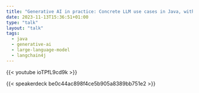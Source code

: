 ```yaml
---
title: "Generative AI in practice: Concrete LLM use cases in Java, with the PaLM API"
date: 2023-11-13T15:36:51+01:00
type: "talk"
layout: "talk"
tags:
  - java
  - generative-ai
  - large-language-model
  - langchain4j
---
```


{{< youtube ioTPfL9cd9k >}}

{{< speakerdeck be0c44ac898f4ce5b905a8389bb751e2 >}}
